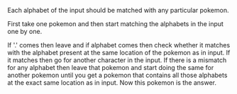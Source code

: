 Each alphabet of the input should be matched with any particular pokemon.

First take one pokemon and then start matching the alphabets in the input one by one. 

If '.' comes then leave and if alphabet comes then check whether it matches with the alphabet present at the same location of the 
pokemon as in input. If it matches then go for another character in the input.
   If there is a mismatch for any alphabet then leave that pokemon and start doing the same for another pokemon until 
 you get a pokemon that contains all those alphabets at the exact same location as in input. Now this pokemon is the answer.
